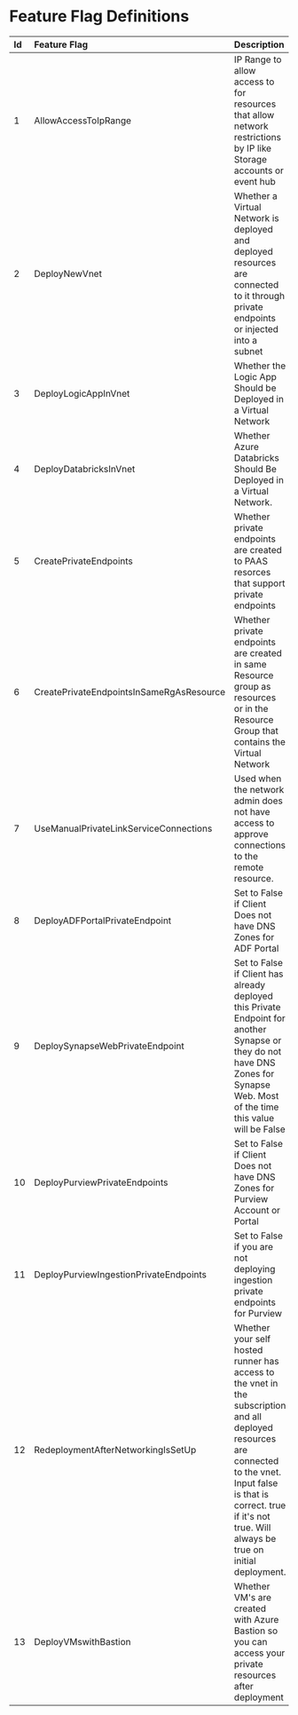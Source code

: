 # Feature Flag Definitions

| Id | Feature Flag | Description    |     
| :---  | :---         | :---           |
| 1 | AllowAccessToIpRange     | IP Range to allow access to for resources that allow network restrictions by IP like Storage accounts or event hub |
| 2 | DeployNewVnet     | Whether a Virtual Network is deployed and deployed resources are connected to it through private endpoints or injected into a subnet |
| 3 | DeployLogicAppInVnet     | Whether the Logic App Should be Deployed in a Virtual Network |
| 4 | DeployDatabricksInVnet     | Whether Azure Databricks Should Be Deployed in a Virtual Network.     |
| 5 | CreatePrivateEndpoints     | Whether private endpoints are created to PAAS resorces that support private endpoints    |
| 6 | CreatePrivateEndpointsInSameRgAsResource     | Whether private endpoints are created in same Resource group as resources or in the Resource Group that contains the Virtual Network     |
| 7 | UseManualPrivateLinkServiceConnections     | Used when the network admin does not have access to approve connections to the remote resource.    |
| 8 | DeployADFPortalPrivateEndpoint     | Set to False if Client Does not have DNS Zones for ADF Portal    |
| 9 | DeploySynapseWebPrivateEndpoint     | Set to False if Client has already deployed this Private Endpoint for another Synapse or they do not have DNS Zones for Synapse Web. Most of the time this value will be False   |
| 10 | DeployPurviewPrivateEndpoints     | Set to False if Client Does not have DNS Zones for Purview Account or Portal     |
| 11 | DeployPurviewIngestionPrivateEndpoints     | Set to False if you are not deploying ingestion private endpoints for Purview  |
| 12 | RedeploymentAfterNetworkingIsSetUp     | Whether your self hosted runner has access to the vnet in the subscription and all deployed resources are connected to the vnet. Input false is that is correct. true if it's not true. Will always be true on initial deployment. |
| 13 | DeployVMswithBastion     | Whether VM's are created with Azure Bastion so you can access your private resources after deployment |